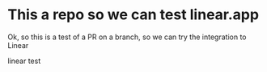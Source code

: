 # This a repo so we can test linear.app

Ok, so this is a test of a PR on a branch, so we can try the integration to Linear


linear test

